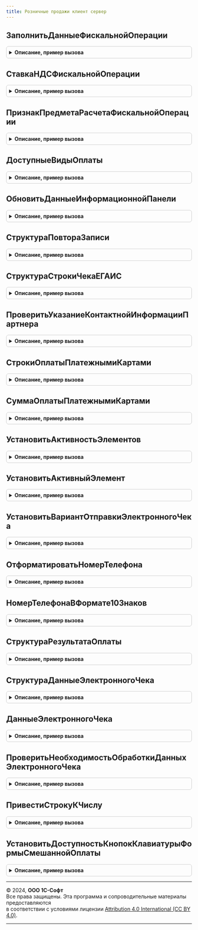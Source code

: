 ```yaml
---
title: Розничные продажи клиент сервер
---
```



## ЗаполнитьДанныеФискальнойОперации
<details style="margin: 1em 0; padding: 0.5em; border: 1px solid #ccc; border-radius: 6px;">

<summary style="font-weight: bold; cursor: pointer;">Описание, пример вызова</summary>

```bsl

Процедура ЗаполнитьДанныеФискальнойОперации(ПараметрыОперацииФискализацииЧека, ДанныеФискальнойОперации) Экспорт
```

Пример вызова
```bsl
РозничныеПродажиКлиентСервер.ЗаполнитьДанныеФискальнойОперации(ПараметрыОперацииФискализацииЧека, ДанныеФискальнойОперации) 
```
</details>

## СтавкаНДСФискальнойОперации
<details style="margin: 1em 0; padding: 0.5em; border: 1px solid #ccc; border-radius: 6px;">

<summary style="font-weight: bold; cursor: pointer;">Описание, пример вызова</summary>

```bsl

Функция СтавкаНДСФискальнойОперации(СтавкаНДС, ПрименяютсяРасчетныеСтавки = Ложь) Экспорт
```

Пример вызова
```bsl
Результат = РозничныеПродажиКлиентСервер.СтавкаНДСФискальнойОперации(СтавкаНДС, ПрименяютсяРасчетныеСтавки);
```
</details>

## ПризнакПредметаРасчетаФискальнойОперации
<details style="margin: 1em 0; padding: 0.5em; border: 1px solid #ccc; border-radius: 6px;">

<summary style="font-weight: bold; cursor: pointer;">Описание, пример вызова</summary>

```bsl

// Параметры:
//	ТипНоменклатуры - ПеречислениеСсылка.ТипыНоменклатуры
//	ПодакцизныйТовар - Булево
//	СтрокаПозицииЧека - Структура:
//		*ОсобенностьУчета - ПеречислениеСсылка.ОсобенностиУчетаНоменклатуры - .
// Возвращаемое значение:
//	ПеречислениеСсылка.ПризнакиПредметаРасчета -
Функция ПризнакПредметаРасчетаФискальнойОперации(ТипНоменклатуры, ПодакцизныйТовар, СтрокаПозицииЧека = Неопределено) Экспорт
```

Пример вызова
```bsl
Результат = РозничныеПродажиКлиентСервер.ПризнакПредметаРасчетаФискальнойОперации(ТипНоменклатуры, ПодакцизныйТовар, СтрокаПозицииЧека);
```
</details>

## ДоступныеВидыОплаты
<details style="margin: 1em 0; padding: 0.5em; border: 1px solid #ccc; border-radius: 6px;">

<summary style="font-weight: bold; cursor: pointer;">Описание, пример вызова</summary>

```bsl

// Возвращает доступные виды оплат по документу
// Параметры:
//  Форма - ФормаКлиентскогоПриложения -
//
// Возвращаемое значение:
//  Структура:
//   *Наличные - Булево
//   *ПлатежныеКарты - Булево
//   *БонусныеБаллы - Булево
//   *ПодарочныеСертификаты - Булево
//
Функция ДоступныеВидыОплаты(Форма) Экспорт
```

Пример вызова
```bsl
Результат = РозничныеПродажиКлиентСервер.ДоступныеВидыОплаты(Форма) 
```
</details>

## ОбновитьДанныеИнформационнойПанели
<details style="margin: 1em 0; padding: 0.5em; border: 1px solid #ccc; border-radius: 6px;">

<summary style="font-weight: bold; cursor: pointer;">Описание, пример вызова</summary>

```bsl

// Обновляет данные информационной панели
//
// Параметры:
//  Форма - ФормаКлиентскогоПриложения - Форма, на которой расположена информационная панель
//  Данные - Структура - Структура с данными информационной панели.
//
Процедура ОбновитьДанныеИнформационнойПанели(Форма, Данные) Экспорт
```

Пример вызова
```bsl
РозничныеПродажиКлиентСервер.ОбновитьДанныеИнформационнойПанели(Форма, Данные) 
```
</details>

## СтруктураПовтораЗаписи
<details style="margin: 1em 0; padding: 0.5em; border: 1px solid #ccc; border-radius: 6px;">

<summary style="font-weight: bold; cursor: pointer;">Описание, пример вызова</summary>

```bsl

// Структура данных для повтора операции записи.
//
// Возвращаемое значение:
//  Структура - Данные для повтора операции записи.
//
Функция СтруктураПовтораЗаписи() Экспорт
```

Пример вызова
```bsl
Результат = РозничныеПродажиКлиентСервер.СтруктураПовтораЗаписи() 
```
</details>

## СтруктураСтрокиЧекаЕГАИС
<details style="margin: 1em 0; padding: 0.5em; border: 1px solid #ccc; border-radius: 6px;">

<summary style="font-weight: bold; cursor: pointer;">Описание, пример вызова</summary>

```bsl

// Структура строки чека для ЕГАИС
//
// Возвращаемое значение:
//  Структура - Структура строки чека для ЕГАИС.
//
Функция СтруктураСтрокиЧекаЕГАИС() Экспорт
```

Пример вызова
```bsl
Результат = РозничныеПродажиКлиентСервер.СтруктураСтрокиЧекаЕГАИС() 
```
</details>

## ПроверитьУказаниеКонтактнойИнформацииПартнера
<details style="margin: 1em 0; padding: 0.5em; border: 1px solid #ccc; border-radius: 6px;">

<summary style="font-weight: bold; cursor: pointer;">Описание, пример вызова</summary>

```bsl

// Проверка заполнения контактной информации в карточке партнера
//
// Параметры:
//  ВариантОтправкиЭлектронногоЧека - ПеречислениеСсылка.ВариантыОтправкиЭлектронногоЧекаПокупателю -
//  КонтактнаяИнформацияДляПроверки - Соответствие -
//  Отказ - Булево -
//
Процедура ПроверитьУказаниеКонтактнойИнформацииПартнера(ВариантОтправкиЭлектронногоЧека, КонтактнаяИнформацияДляПроверки, Отказ) Экспорт
```

Пример вызова
```bsl
РозничныеПродажиКлиентСервер.ПроверитьУказаниеКонтактнойИнформацииПартнера(ВариантОтправкиЭлектронногоЧека, КонтактнаяИнформацияДляПроверки, Отказ) 
```
</details>

## СтрокиОплатыПлатежнымиКартами
<details style="margin: 1em 0; padding: 0.5em; border: 1px solid #ccc; border-radius: 6px;">

<summary style="font-weight: bold; cursor: pointer;">Описание, пример вызова</summary>

```bsl

// Возвращает массив строк оплаты платежными картами по документу
//
// Параметры:
//  ОплатаПлатежнымиКартами - ДанныеФормыКоллекция, ТаблицаЗначений, ТабличнаяЧасть - Оплаты платежной картой:
//  * ВидОплаты - ПеречислениеСсылка.ТипыПлатежнойСистемыККТ -
//
// Возвращаемое значение:
//  Число - сумма оплаты СБП по документу
//
Функция СтрокиОплатыПлатежнымиКартами(Знач ОплатаПлатежнымиКартами) Экспорт
```

Пример вызова
```bsl
Результат = РозничныеПродажиКлиентСервер.СтрокиОплатыПлатежнымиКартами(ОплатаПлатежнымиКартами) 
```
</details>

## СуммаОплатыПлатежнымиКартами
<details style="margin: 1em 0; padding: 0.5em; border: 1px solid #ccc; border-radius: 6px;">

<summary style="font-weight: bold; cursor: pointer;">Описание, пример вызова</summary>

```bsl

// Возвращает сумму оплаты платежными картами по документу
//
// Параметры:
//  ОплатаПлатежнымиКартами - ДанныеФормыКоллекция, ТаблицаЗначений, ТабличнаяЧасть - Оплаты платежной картой:
//  * ВидОплаты - ПеречислениеСсылка.ТипыПлатежнойСистемыККТ -
//  * Сумма - Число -
//
// Возвращаемое значение:
//  Число - сумма оплаты платежными картами по документу
//
Функция СуммаОплатыПлатежнымиКартами(ЗНАЧ ОплатаПлатежнымиКартами) Экспорт
```

Пример вызова
```bsl
Результат = РозничныеПродажиКлиентСервер.СуммаОплатыПлатежнымиКартами(ЗНАЧ ОплатаПлатежнымиКартами) 
```
</details>

## УстановитьАктивностьЭлементов
<details style="margin: 1em 0; padding: 0.5em; border: 1px solid #ccc; border-radius: 6px;">

<summary style="font-weight: bold; cursor: pointer;">Описание, пример вызова</summary>

```bsl

// Установить активность элементов формы: ПолеПолученоНаличными, Телефон, Email.
// Активные элементы связаны с цифровой клавиатурой формы.
//
// Параметры:
//  Форма - ФормаКлиентскогоПриложения - Форма (ФормаОплатыНаличными или ФормаСмешаннойОплаты).
//
Процедура УстановитьАктивностьЭлементов(Форма) Экспорт
```

Пример вызова
```bsl
РозничныеПродажиКлиентСервер.УстановитьАктивностьЭлементов(Форма) 
```
</details>

## УстановитьАктивныйЭлемент
<details style="margin: 1em 0; padding: 0.5em; border: 1px solid #ccc; border-radius: 6px;">

<summary style="font-weight: bold; cursor: pointer;">Описание, пример вызова</summary>

```bsl

// Включить использование клавиатуры для элемента формы.
//
// Параметры:
//  Форма - ФормаКлиентскогоПриложения - Форма (ФормаОплатыНаличными или ФормаСмешаннойОплаты).
//  Элемент - ПолеФормы - Элемент формы, для которого необходимо включить клавиатуру.
//
Процедура УстановитьАктивныйЭлемент(Форма, Элемент) Экспорт
```

Пример вызова
```bsl
РозничныеПродажиКлиентСервер.УстановитьАктивныйЭлемент(Форма, Элемент) 
```
</details>

## УстановитьВариантОтправкиЭлектронногоЧека
<details style="margin: 1em 0; padding: 0.5em; border: 1px solid #ccc; border-radius: 6px;">

<summary style="font-weight: bold; cursor: pointer;">Описание, пример вызова</summary>

```bsl

// Процедура - Установить вариант отправки электронного чека.
//
// Параметры:
//  Форма - ФормаКлиентскогоПриложения - Форма (ФормаОплатыНаличными или ФормаСмешаннойОплаты).
//  ВариантОтправкиЭлектронногоЧека - ПеречислениеСсылка.ВариантыОтправкиЭлектронногоЧекаПокупателю - Вариант отправки
//                                                                                                    электронного чека.
//
Процедура УстановитьВариантОтправкиЭлектронногоЧека(Форма, ВариантОтправкиЭлектронногоЧека) Экспорт
```

Пример вызова
```bsl
РозничныеПродажиКлиентСервер.УстановитьВариантОтправкиЭлектронногоЧека(Форма, ВариантОтправкиЭлектронногоЧека) 
```
</details>

## ОтформатироватьНомерТелефона
<details style="margin: 1em 0; padding: 0.5em; border: 1px solid #ccc; border-radius: 6px;">

<summary style="font-weight: bold; cursor: pointer;">Описание, пример вызова</summary>

```bsl

// Отформатировать номер телефона. Из номера вида 9999999999 формирует +7(999)999-99-99.
//
// Параметры:
//  Телефон - Строка - Номер телефона.
//
// Возвращаемое значение:
//  Строка - Отформатированный номер телефона.
//
Функция ОтформатироватьНомерТелефона(Телефон) Экспорт
```

Пример вызова
```bsl
Результат = РозничныеПродажиКлиентСервер.ОтформатироватьНомерТелефона(Телефон) 
```
</details>

## НомерТелефонаВФормате10Знаков
<details style="margin: 1em 0; padding: 0.5em; border: 1px solid #ccc; border-radius: 6px;">

<summary style="font-weight: bold; cursor: pointer;">Описание, пример вызова</summary>

```bsl

// Получить 10 знаков номера телефона по переданному представлению.
//
// Параметры:
//  Телефон - Строка - Представление номера телефона.
//
// Возвращаемое значение:
//  Строка - 10 знаков номера телефона.
//
Функция НомерТелефонаВФормате10Знаков(Телефон) Экспорт
```

Пример вызова
```bsl
Результат = РозничныеПродажиКлиентСервер.НомерТелефонаВФормате10Знаков(Телефон) 
```
</details>

## СтруктураРезультатаОплаты
<details style="margin: 1em 0; padding: 0.5em; border: 1px solid #ccc; border-radius: 6px;">

<summary style="font-weight: bold; cursor: pointer;">Описание, пример вызова</summary>

```bsl

// Возвращает пустую структура результата оплаты чека ККМ.
//
// Возвращаемое значение:
//  Структура - Структура со свойствами:
//   * ПолученоНаличными - Число - Сумма оплаты наличными.
//   * ДанныеЭлектронногоЧека - Структура - Данные электронного чека, см. СтруктураДанныеЭлектронногоЧека.
//
Функция СтруктураРезультатаОплаты() Экспорт
```

Пример вызова
```bsl
Результат = РозничныеПродажиКлиентСервер.СтруктураРезультатаОплаты() 
```
</details>

## СтруктураДанныеЭлектронногоЧека
<details style="margin: 1em 0; padding: 0.5em; border: 1px solid #ccc; border-radius: 6px;">

<summary style="font-weight: bold; cursor: pointer;">Описание, пример вызова</summary>

```bsl

// Возвращает пустую структура данных электронного чека ККМ.
//
// Возвращаемое значение:
//  Структура - Структура со свойствами:
//   * Партнер - СправочникСсылка.Партнеры - Партнер.
//   * ВариантОтправкиЭлектронногоЧека - ПеречислениеСсылка.ВариантыОтправкиЭлектронногоЧекаПокупателю - Вариант
//       отправки электронного чека.
//   * КонтактныеДанныеЭлектронногоЧека - Строка - Телефон или адрес электронной почты.
//
Функция СтруктураДанныеЭлектронногоЧека() Экспорт
```

Пример вызова
```bsl
Результат = РозничныеПродажиКлиентСервер.СтруктураДанныеЭлектронногоЧека() 
```
</details>

## ДанныеЭлектронногоЧека
<details style="margin: 1em 0; padding: 0.5em; border: 1px solid #ccc; border-radius: 6px;">

<summary style="font-weight: bold; cursor: pointer;">Описание, пример вызова</summary>

```bsl

// Получить данные электронного чека.
//
// Параметры:
//  Форма - ФормаКлиентскогоПриложения - Форма (ФормаОплатыНаличными или ФормаСмешаннойОплаты).
//
// Возвращаемое значение:
//  Структура - Данные электронного чека, см. СтруктураДанныеЭлектронногоЧека.
//
Функция ДанныеЭлектронногоЧека(Форма) Экспорт
```

Пример вызова
```bsl
Результат = РозничныеПродажиКлиентСервер.ДанныеЭлектронногоЧека(Форма) 
```
</details>

## ПроверитьНеобходимостьОбработкиДанныхЭлектронногоЧека
<details style="margin: 1em 0; padding: 0.5em; border: 1px solid #ccc; border-radius: 6px;">

<summary style="font-weight: bold; cursor: pointer;">Описание, пример вызова</summary>

```bsl

// Проверить необходимость обработки данных электронного чека на сервере.
//
// Параметры:
//  Форма - ФормаКлиентскогоПриложения - Форма (ФормаОплатыНаличными или ФормаСмешаннойОплаты).
//
// Возвращаемое значение:
//  Структура - Структура со свойствами:
//   * ТребуетсяОбновитьКонтактнуюИнформацию - Булево - Требуется обновить контактную информацию.
//   * ТребуетсяСоздатьПартнера - Булево - Требуется создать партнера.
//
Функция ПроверитьНеобходимостьОбработкиДанныхЭлектронногоЧека(Форма) Экспорт
```

Пример вызова
```bsl
Результат = РозничныеПродажиКлиентСервер.ПроверитьНеобходимостьОбработкиДанныхЭлектронногоЧека(Форма) 
```
</details>

## ПривестиСтрокуКЧислу
<details style="margin: 1em 0; padding: 0.5em; border: 1px solid #ccc; border-radius: 6px;">

<summary style="font-weight: bold; cursor: pointer;">Описание, пример вызова</summary>

```bsl

// Функция выполняет приведение строки к числу.
//
// Параметры:
//  ЧислоСтрокой           - Строка - Строка приводимая к числу.
//  ВозвращатьНеопределено - Булево - Если Истина и строка содержит некорректное значение, то возвращать Неопределено.
//
// Возвращаемое значение:
//  Число - Приведенное значение.
//
Функция ПривестиСтрокуКЧислу(ЧислоСтрокой) Экспорт
```

Пример вызова
```bsl
Результат = РозничныеПродажиКлиентСервер.ПривестиСтрокуКЧислу(ЧислоСтрокой) 
```
</details>

## УстановитьДоступностьКнопокКлавиатурыФормыСмешаннойОплаты
<details style="margin: 1em 0; padding: 0.5em; border: 1px solid #ccc; border-radius: 6px;">

<summary style="font-weight: bold; cursor: pointer;">Описание, пример вызова</summary>

```bsl

// Управляет доступностью кнопок клавиатуры на форме смешанной оплаты.
//
// Параметры:
//  Форма - ФормаКлиентскогоПриложения - Форма (ФормаОплатыНаличными или ФормаСмешаннойОплаты).
//
Процедура УстановитьДоступностьКнопокКлавиатурыФормыСмешаннойОплаты(Форма) Экспорт
```

Пример вызова
```bsl
РозничныеПродажиКлиентСервер.УстановитьДоступностьКнопокКлавиатурыФормыСмешаннойОплаты(Форма) 
```
</details>

---

© 2024, **ООО 1С-Софт**  
Все права защищены. Эта программа и сопроводительные материалы предоставляются  
в соответствии с условиями лицензии [Attribution 4.0 International (CC BY 4.0)](https://creativecommons.org/licenses/by/4.0/legalcode).

---
